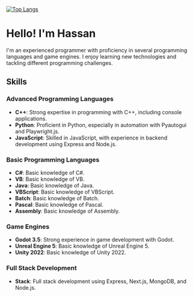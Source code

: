 [![Top Langs](https://github-readme-stats.vercel.app/api/top-langs/?username=7snDev&layout=compact&theme=dark&hide=c%23,html,cmake,css&langs_count=15)](https://github.com/anuraghazra/github-readme-stats)
# Hello! I'm Hassan

I'm an experienced programmer with proficiency in several programming languages and game engines. I enjoy learning new technologies and tackling different programming challenges.

## Skills

### Advanced Programming Languages

- **C++**: Strong expertise in programming with C++, including console applications.
- **Python**: Proficient in Python, especially in automation with Pyautogui and Playwright.js.
- **JavaScript**: Skilled in JavaScript, with experience in backend development using Express and Node.js.

### Basic Programming Languages

- **C#**: Basic knowledge of C#.
- **VB**: Basic knowledge of VB.
- **Java**: Basic knowledge of Java.
- **VBScript**: Basic knowledge of VBScript.
- **Batch**: Basic knowledge of Batch.
- **Pascal**: Basic knowledge of Pascal.
- **Assembly**: Basic knowledge of Assembly.

### Game Engines

- **Godot 3.5**: Strong experience in game development with Godot.
- **Unreal Engine 5**: Basic knowledge of Unreal Engine 5.
- **Unity 2022**: Basic knowledge of Unity 2022.

### Full Stack Development

- **Stack**: Full stack development using Express, Next.js, MongoDB, and Node.js.

